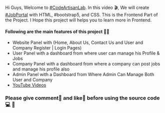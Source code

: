 <p>Hi Guys, Welcome to <a href="#">#CodeArtisanLab</a>. In this video 🎬, We will create <a href="https://www.youtube.com/watch?v=8HLkGyxPO_Q&pp=ygUQY29kZSBhcnRpc2FuIGxhYg%3D%3D">#JobPortal</a> with HTML, #bootstrap5, and CSS. This is the Frontend Part of the Project. I Hope this project will helps you to learn more in Frontend.</p>

<h4>Following are the main features of this project 💪💪</h4>
<ul>
    <li>Website Panel with (Home, About Us, Contact Us and User and Company Register | Login Pages)</li>
    <li>User Panel with a dashboard from where user can manage his Profile & Jobs</li>
    <li>Company Panel with a dashboard from where a company can post jobs and manage his profile also</li>
    <li>Admin Panel with a Dashboard from Where Admin Can Manage Both User and Company</li>
    <li><a href="https://www.youtube.com/watch?v=8HLkGyxPO_Q&pp=ygUQY29kZSBhcnRpc2FuIGxhYg%3D%3D">YouTube Videos</a></li>
</ul>

<h3>Please give comment💬 and like💖 before using the source code💻 🙏</h3>